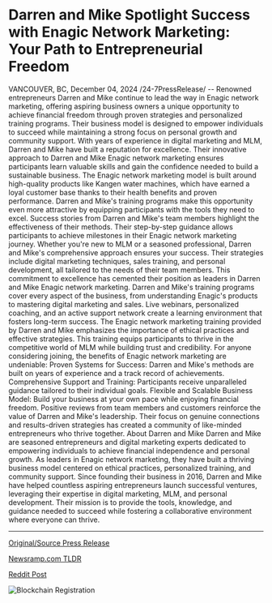 # Darren and Mike Spotlight Success with Enagic Network Marketing: Your Path to Entrepreneurial Freedom

VANCOUVER, BC, December 04, 2024 /24-7PressRelease/ -- Renowned entrepreneurs Darren and Mike continue to lead the way in Enagic network marketing, offering aspiring business owners a unique opportunity to achieve financial freedom through proven strategies and personalized training programs. Their business model is designed to empower individuals to succeed while maintaining a strong focus on personal growth and community support.  With years of experience in digital marketing and MLM, Darren and Mike have built a reputation for excellence. Their innovative approach to Darren and Mike Enagic network marketing ensures participants learn valuable skills and gain the confidence needed to build a sustainable business.  The Enagic network marketing model is built around high-quality products like Kangen water machines, which have earned a loyal customer base thanks to their health benefits and proven performance. Darren and Mike's training programs make this opportunity even more attractive by equipping participants with the tools they need to excel.  Success stories from Darren and Mike's team members highlight the effectiveness of their methods. Their step-by-step guidance allows participants to achieve milestones in their Enagic network marketing journey. Whether you're new to MLM or a seasoned professional, Darren and Mike's comprehensive approach ensures your success.  Their strategies include digital marketing techniques, sales training, and personal development, all tailored to the needs of their team members. This commitment to excellence has cemented their position as leaders in Darren and Mike Enagic network marketing.  Darren and Mike's training programs cover every aspect of the business, from understanding Enagic's products to mastering digital marketing and sales. Live webinars, personalized coaching, and an active support network create a learning environment that fosters long-term success.  The Enagic network marketing training provided by Darren and Mike emphasizes the importance of ethical practices and effective strategies. This training equips participants to thrive in the competitive world of MLM while building trust and credibility.  For anyone considering joining, the benefits of Enagic network marketing are undeniable:  Proven Systems for Success: Darren and Mike's methods are built on years of experience and a track record of achievements.  Comprehensive Support and Training: Participants receive unparalleled guidance tailored to their individual goals.  Flexible and Scalable Business Model: Build your business at your own pace while enjoying financial freedom.  Positive reviews from team members and customers reinforce the value of Darren and Mike's leadership. Their focus on genuine connections and results-driven strategies has created a community of like-minded entrepreneurs who thrive together.  About Darren and Mike Darren and Mike are seasoned entrepreneurs and digital marketing experts dedicated to empowering individuals to achieve financial independence and personal growth. As leaders in Enagic network marketing, they have built a thriving business model centered on ethical practices, personalized training, and community support.   Since founding their business in 2016, Darren and Mike have helped countless aspiring entrepreneurs launch successful ventures, leveraging their expertise in digital marketing, MLM, and personal development. Their mission is to provide the tools, knowledge, and guidance needed to succeed while fostering a collaborative environment where everyone can thrive. 

---

[Original/Source Press Release](https://www.24-7pressrelease.com/press-release/516779/darren-and-mike-spotlight-success-with-enagic-network-marketing-your-path-to-entrepreneurial-freedom)
                    

[Newsramp.com TLDR](https://newsramp.com/curated-news/darren-and-mike-lead-the-way-in-enagic-network-marketing/a49bef9f27e9d6f1370dc1b9cb017e17) 

 



[Reddit Post](https://www.reddit.com/r/Leadership_Management/comments/1h6b9a8/darren_and_mike_lead_the_way_in_enagic_network/) 



![Blockchain Registration](https://cdn.newsramp.app/24-7PressRelease/qrcode/2412/4/fastTopb.webp)